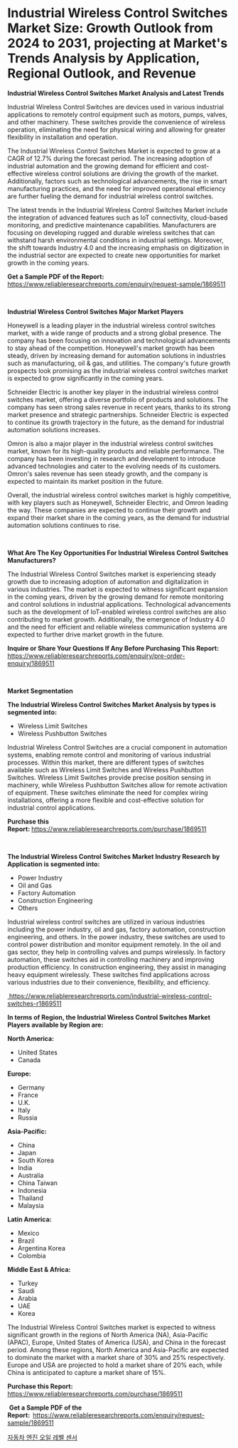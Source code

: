<p><h1>Industrial Wireless Control Switches Market Size: Growth Outlook from 2024 to 2031, projecting at Market's Trends Analysis by Application, Regional Outlook, and Revenue</h1></p><p><strong>Industrial Wireless Control Switches Market Analysis and Latest Trends</strong></p>
<p><p>Industrial Wireless Control Switches are devices used in various industrial applications to remotely control equipment such as motors, pumps, valves, and other machinery. These switches provide the convenience of wireless operation, eliminating the need for physical wiring and allowing for greater flexibility in installation and operation.</p><p>The Industrial Wireless Control Switches Market is expected to grow at a CAGR of 12.7% during the forecast period. The increasing adoption of industrial automation and the growing demand for efficient and cost-effective wireless control solutions are driving the growth of the market. Additionally, factors such as technological advancements, the rise in smart manufacturing practices, and the need for improved operational efficiency are further fueling the demand for industrial wireless control switches.</p><p>The latest trends in the Industrial Wireless Control Switches Market include the integration of advanced features such as IoT connectivity, cloud-based monitoring, and predictive maintenance capabilities. Manufacturers are focusing on developing rugged and durable wireless switches that can withstand harsh environmental conditions in industrial settings. Moreover, the shift towards Industry 4.0 and the increasing emphasis on digitization in the industrial sector are expected to create new opportunities for market growth in the coming years.</p></p>
<p><strong>Get a Sample PDF of the Report:&nbsp;</strong> <a href="https://www.reliableresearchreports.com/enquiry/request-sample/1869511">https://www.reliableresearchreports.com/enquiry/request-sample/1869511</a></p>
<p>&nbsp;</p>
<p><strong>Industrial Wireless Control Switches Major Market Players</strong></p>
<p><p>Honeywell is a leading player in the industrial wireless control switches market, with a wide range of products and a strong global presence. The company has been focusing on innovation and technological advancements to stay ahead of the competition. Honeywell's market growth has been steady, driven by increasing demand for automation solutions in industries such as manufacturing, oil & gas, and utilities. The company's future growth prospects look promising as the industrial wireless control switches market is expected to grow significantly in the coming years.</p><p>Schneider Electric is another key player in the industrial wireless control switches market, offering a diverse portfolio of products and solutions. The company has seen strong sales revenue in recent years, thanks to its strong market presence and strategic partnerships. Schneider Electric is expected to continue its growth trajectory in the future, as the demand for industrial automation solutions increases.</p><p>Omron is also a major player in the industrial wireless control switches market, known for its high-quality products and reliable performance. The company has been investing in research and development to introduce advanced technologies and cater to the evolving needs of its customers. Omron's sales revenue has seen steady growth, and the company is expected to maintain its market position in the future.</p><p>Overall, the industrial wireless control switches market is highly competitive, with key players such as Honeywell, Schneider Electric, and Omron leading the way. These companies are expected to continue their growth and expand their market share in the coming years, as the demand for industrial automation solutions continues to rise.</p></p>
<p>&nbsp;</p>
<p><strong>What Are The Key Opportunities For Industrial Wireless Control Switches Manufacturers?</strong></p>
<p><p>The Industrial Wireless Control Switches market is experiencing steady growth due to increasing adoption of automation and digitalization in various industries. The market is expected to witness significant expansion in the coming years, driven by the growing demand for remote monitoring and control solutions in industrial applications. Technological advancements such as the development of IoT-enabled wireless control switches are also contributing to market growth. Additionally, the emergence of Industry 4.0 and the need for efficient and reliable wireless communication systems are expected to further drive market growth in the future.</p></p>
<p><strong>Inquire or Share Your Questions If Any Before Purchasing This Report:</strong> <a href="https://www.reliableresearchreports.com/enquiry/pre-order-enquiry/1869511">https://www.reliableresearchreports.com/enquiry/pre-order-enquiry/1869511</a></p>
<p>&nbsp;</p>
<p><strong>Market Segmentation</strong></p>
<p><strong>The Industrial Wireless Control Switches Market Analysis by types is segmented into:</strong></p>
<p><ul><li>Wireless Limit Switches</li><li>Wireless Pushbutton Switches</li></ul></p>
<p><p>Industrial Wireless Control Switches are a crucial component in automation systems, enabling remote control and monitoring of various industrial processes. Within this market, there are different types of switches available such as Wireless Limit Switches and Wireless Pushbutton Switches. Wireless Limit Switches provide precise position sensing in machinery, while Wireless Pushbutton Switches allow for remote activation of equipment. These switches eliminate the need for complex wiring installations, offering a more flexible and cost-effective solution for industrial control applications.</p></p>
<p><strong>Purchase this Report:&nbsp;</strong><a href="https://www.reliableresearchreports.com/purchase/1869511">https://www.reliableresearchreports.com/purchase/1869511</a></p>
<p>&nbsp;</p>
<p><strong>The Industrial Wireless Control Switches Market Industry Research by Application is segmented into:</strong></p>
<p><ul><li>Power Industry</li><li>Oil and Gas</li><li>Factory Automation</li><li>Construction Engineering</li><li>Others</li></ul></p>
<p><p>Industrial wireless control switches are utilized in various industries including the power industry, oil and gas, factory automation, construction engineering, and others. In the power industry, these switches are used to control power distribution and monitor equipment remotely. In the oil and gas sector, they help in controlling valves and pumps wirelessly. In factory automation, these switches aid in controlling machinery and improving production efficiency. In construction engineering, they assist in managing heavy equipment wirelessly. These switches find applications across various industries due to their convenience, flexibility, and efficiency.</p></p>
<p><a href="https://www.reliableresearchreports.com/industrial-wireless-control-switches-r1869511">&nbsp;https://www.reliableresearchreports.com/industrial-wireless-control-switches-r1869511</a></p>
<p><strong>In terms of Region, the Industrial Wireless Control Switches Market Players available by Region are:</strong></p>
<p>
    <p> <strong> North America: </strong>
        <ul>
            <li>United States</li>
            <li>Canada</li>
        </ul>
        </p> 
    <p> <strong> Europe: </strong>
        <ul>
            <li>Germany</li>
            <li>France</li>
            <li>U.K.</li>
            <li>Italy</li>
            <li>Russia</li>
        </ul>
        </p> 
    <p> <strong> Asia-Pacific: </strong>
        <ul>
            <li>China</li>
            <li>Japan</li>
            <li>South Korea</li>
            <li>India</li>
            <li>Australia</li>
            <li>China Taiwan</li>
            <li>Indonesia</li>
            <li>Thailand</li>
            <li>Malaysia</li>
        </ul>
        </p> 
    <p> <strong> Latin America: </strong>
        <ul>
            <li>Mexico</li>
            <li>Brazil</li>
            <li>Argentina Korea</li>
            <li>Colombia</li>
        </ul>
        </p> 
    <p> <strong> Middle East & Africa: </strong>
        <ul>
            <li>Turkey</li>
            <li>Saudi</li>
            <li>Arabia</li>
            <li>UAE</li>
            <li>Korea</li>
        </ul>
    </p>
    </p>
<p><p>The Industrial Wireless Control Switches market is expected to witness significant growth in the regions of North America (NA), Asia-Pacific (APAC), Europe, United States of America (USA), and China in the forecast period. Among these regions, North America and Asia-Pacific are expected to dominate the market with a market share of 30% and 25% respectively. Europe and USA are projected to hold a market share of 20% each, while China is anticipated to capture a market share of 15%.</p></p>
<p><strong>Purchase this Report: </strong><a href="https://www.reliableresearchreports.com/purchase/1869511">https://www.reliableresearchreports.com/purchase/1869511</a></p>
<p>&nbsp;<strong>Get a Sample PDF of the Report:&nbsp;&nbsp;</strong><a href="https://www.reliableresearchreports.com/enquiry/request-sample/1869511">https://www.reliableresearchreports.com/enquiry/request-sample/1869511</a></p>
<p><strong></strong></p>
<p><p><a href="https://github.com/jntpkh496620/Market-Research-Report-List-1/blob/main/152324420691.md">자동차 엔진 오일 레벨 센서</a></p></p>